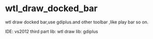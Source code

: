 wtl_draw_docked_bar
===================

wtl draw docked bar,use gdiplus.and other toolbar ,like play bar so on.

IDE: vs2012
third part lib: wtl
draw lib: gdiplus


